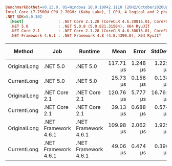 ``` ini

BenchmarkDotNet=v0.13.0, OS=Windows 10.0.19042.1110 (20H2/October2020Update)
Intel Core i7-7500U CPU 2.70GHz (Kaby Lake), 1 CPU, 4 logical and 2 physical cores
.NET SDK=5.0.302
  [Host]               : .NET Core 2.1.28 (CoreCLR 4.6.30015.01, CoreFX 4.6.30015.01), X64 RyuJIT
  .NET 5.0             : .NET 5.0.8 (5.0.821.31504), X64 RyuJIT
  .NET Core 2.1        : .NET Core 2.1.28 (CoreCLR 4.6.30015.01, CoreFX 4.6.30015.01), X64 RyuJIT
  .NET Framework 4.6.1 : .NET Framework 4.8 (4.8.4390.0), X64 RyuJIT


```
|       Method |                  Job |              Runtime |      Mean |    Error |    StdDev |    Median | Ratio | RatioSD |   Gen 0 | Gen 1 | Gen 2 | Allocated |
|------------- |--------------------- |--------------------- |----------:|---------:|----------:|----------:|------:|--------:|--------:|------:|------:|----------:|
| OriginalLong |             .NET 5.0 |             .NET 5.0 | 117.71 μs | 1.248 μs |  1.225 μs | 117.74 μs |  1.10 |    0.03 | 92.0410 |     - |     - |    188 KB |
|  CurrentLong |             .NET 5.0 |             .NET 5.0 |  25.73 μs | 0.156 μs |  0.138 μs |  25.72 μs |  0.24 |    0.01 | 26.3062 |     - |     - |     54 KB |
| OriginalLong |        .NET Core 2.1 |        .NET Core 2.1 | 120.76 μs | 5.777 μs | 16.761 μs | 114.01 μs |  1.00 |    0.00 | 91.7969 |     - |     - |    189 KB |
|  CurrentLong |        .NET Core 2.1 |        .NET Core 2.1 |  39.13 μs | 0.688 μs |  0.574 μs |  39.01 μs |  0.37 |    0.01 | 90.8813 |     - |     - |    188 KB |
| OriginalLong | .NET Framework 4.6.1 | .NET Framework 4.6.1 | 109.98 μs | 2.062 μs |  1.929 μs | 109.36 μs |  1.03 |    0.03 | 94.2383 |     - |     - |    194 KB |
|  CurrentLong | .NET Framework 4.6.1 | .NET Framework 4.6.1 |  49.06 μs | 0.474 μs |  0.396 μs |  48.95 μs |  0.46 |    0.01 | 93.9941 |     - |     - |    193 KB |
